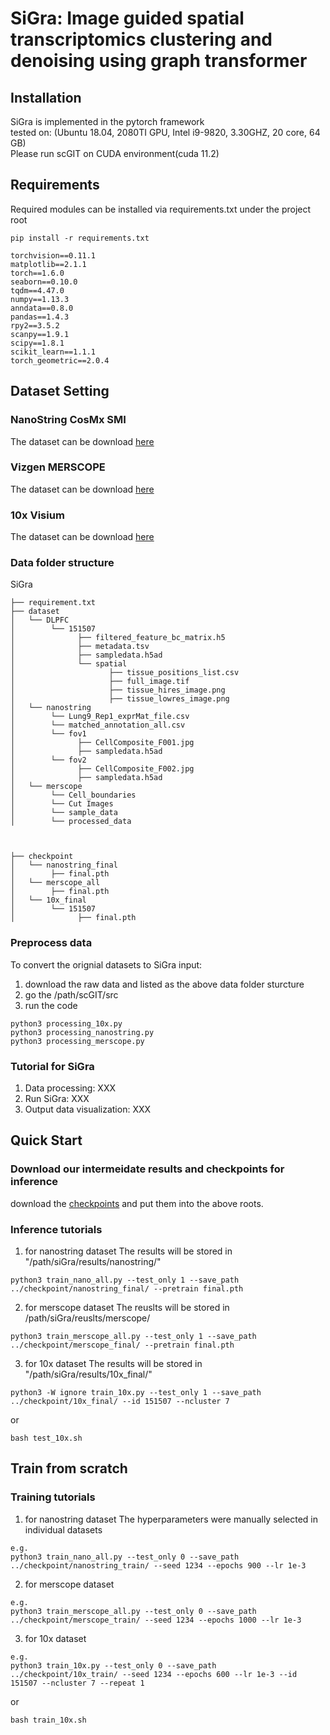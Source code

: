 # SiGra: Image guided spatial transcriptomics clustering and denoising using graph transformer

## Installation
SiGra is implemented in the pytorch framework   
tested on: (Ubuntu 18.04, 2080TI GPU, Intel i9-9820, 3.30GHZ, 20 core, 64 GB)  
Please run scGIT on CUDA environment(cuda 11.2)  

## Requirements
Required modules can be installed via requirements.txt under the project root
```
pip install -r requirements.txt
```

```
torchvision==0.11.1
matplotlib==2.1.1
torch==1.6.0
seaborn==0.10.0
tqdm==4.47.0
numpy==1.13.3
anndata==0.8.0
pandas==1.4.3
rpy2==3.5.2
scanpy==1.9.1
scipy==1.8.1
scikit_learn==1.1.1
torch_geometric==2.0.4
```

## Dataset Setting
### NanoString CosMx SMI 
The dataset can be download [here](https://nanostring.com/products/cosmx-spatial-molecular-imager/ffpe-dataset/)
### Vizgen MERSCOPE 
The dataset can be download [here](https://info.vizgen.com/mouse-liver-access)
### 10x Visium 
The dataset can be download [here](https://github.com/LieberInstitute/HumanPilot/)

### Data folder structure
SiGra
```
├── requirement.txt
├── dataset
│   └── DLPFC
│        └── 151507
│              ├── filtered_feature_bc_matrix.h5
│              ├── metadata.tsv 
│              ├── sampledata.h5ad
│              └── spatial
│                     ├── tissue_positions_list.csv  
│                     ├── full_image.tif  
│                     ├── tissue_hires_image.png  
│                     ├── tissue_lowres_image.png
│   └── nanostring
│        └── Lung9_Rep1_exprMat_file.csv
│        └── matched_annotation_all.csv
│        └── fov1
│              ├── CellComposite_F001.jpg
│              ├── sampledata.h5ad
│        └── fov2
│              ├── CellComposite_F002.jpg
│              ├── sampledata.h5ad
│   └── merscope
│        └── Cell_boundaries
│        └── Cut Images
│        └── sample_data
│        └── processed_data



├── checkpoint
│   └── nanostring_final
│        ├── final.pth
│   └── merscope_all
│        ├── final.pth
│   └── 10x_final
│        └── 151507
│              ├── final.pth
```


### Preprocess data
To convert the orignial datasets to SiGra input:
1. download the raw data and listed as the above data folder sturcture
2. go the /path/scGIT/src
3. run the code
```
python3 processing_10x.py
python3 processing_nanostring.py
python3 processing_merscope.py
```
### Tutorial for SiGra
1. Data processing: XXX
2. Run SiGra: XXX
3. Output data visualization: XXX

## Quick Start

### Download our intermeidate results and checkpoints for inference
download the [checkpoints](https://purdue0-my.sharepoint.com/:u:/g/personal/tang385_purdue_edu/EZnAbrQm59dPtGKtSgSUBDABGGW86kh3ur6zZ2e-hVFWXQ?e=MWlkwB) and put them into the above roots.
### Inference tutorials
1. for nanostring dataset
The results will be stored in "/path/siGra/results/nanostring/"
```
python3 train_nano_all.py --test_only 1 --save_path ../checkpoint/nanostring_final/ --pretrain final.pth
```

2. for merscope dataset
The reuslts will be stored in /path/siGra/reuslts/merscope/
```
python3 train_merscope_all.py --test_only 1 --save_path ../checkpoint/merscope_final/ --pretrain final.pth
```


3. for 10x dataset
The results will be stored in "/path/siGra/results/10x_final/"
```
python3 -W ignore train_10x.py --test_only 1 --save_path ../checkpoint/10x_final/ --id 151507 --ncluster 7
```
or 
```
bash test_10x.sh
```

## Train from scratch
### Training tutorials
1. for nanostring dataset
The hyperparameters were manually selected in individual datasets
```
e.g.
python3 train_nano_all.py --test_only 0 --save_path ../checkpoint/nanostring_train/ --seed 1234 --epochs 900 --lr 1e-3 
```

2. for merscope dataset
```
e.g.
python3 train_merscope_all.py --test_only 0 --save_path ../checkpoint/merscope_train/ --seed 1234 --epochs 1000 --lr 1e-3 
```


3. for 10x dataset
```
e.g.
python3 train_10x.py --test_only 0 --save_path ../checkpoint/10x_train/ --seed 1234 --epochs 600 --lr 1e-3 --id 151507 --ncluster 7 --repeat 1
```
or 
```
bash train_10x.sh
```
